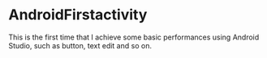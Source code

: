 # AndroidFirstactivity
This is the first time that I achieve some basic performances using Android Studio, such as button, text edit and so on.
